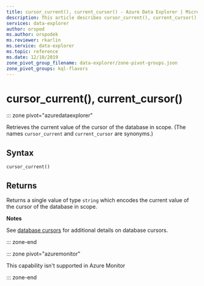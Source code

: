 ```yaml
---
title: cursor_current(), current_cursor() - Azure Data Explorer | Microsoft Docs
description: This article describes cursor_current(), current_cursor() in Azure Data Explorer.
services: data-explorer
author: orspod
ms.author: orspodek
ms.reviewer: rkarlin
ms.service: data-explorer
ms.topic: reference
ms.date: 12/10/2019
zone_pivot_group_filename: data-explorer/zone-pivot-groups.json
zone_pivot_groups: kql-flavors
---
```

# cursor_current(), current_cursor()

::: zone pivot="azuredataexplorer"

Retrieves the current value of the cursor of the database in scope. (The names `cursor_current`
and `current_cursor` are synonyms.)

## Syntax

`cursor_current()`

## Returns

Returns a single value of type `string` which encodes the current value of the
cursor of the database in scope.

**Notes**

See [database cursors](../management/databasecursor.md) for additional
details on database cursors.

::: zone-end

::: zone pivot="azuremonitor"

This capability isn't supported in Azure Monitor

::: zone-end
